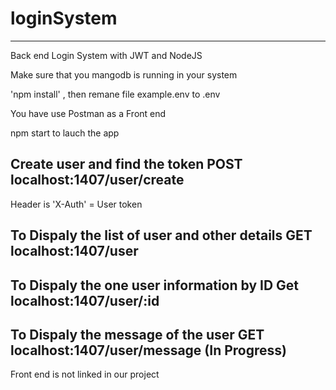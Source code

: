 # loginSystem
----------------------------------------
Back end
Login System with JWT and NodeJS

Make sure that you mangodb is running in your system

'npm install' , then remane file example.env to .env

You have use Postman as a Front end

npm start to lauch the app

Create user and find the token
POST localhost:1407/user/create
----------
Header is  'X-Auth' = User token

To Dispaly the list of user and other details 
GET localhost:1407/user
----------
To Dispaly the one user information by ID
Get localhost:1407/user/:id
----------
To Dispaly the message of the user 
GET localhost:1407/user/message (In Progress)
------------------------------------

Front end is not linked in our project 